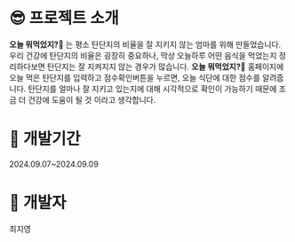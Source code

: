 
# 😎 프로젝트 소개
**오늘 뭐먹었지?🍜** 는 평소 탄단지의 비율을 잘 지키지 않는 엄마를 위해 만들었습니다. 
우리 건강에 탄단지의 비율은 굉장히 중요하나, 막상 오늘하루 어떤 음식을 먹었는지
정리하다보면 탄단지는 잘 지켜지지 않는 경우가 많습니다. 
**오늘 뭐먹었지?🍜** 홈페이지에 오늘 먹은 탄단지를 입력하고 점수확인버튼을 누르면, 오늘 식단에 대한 점수를 알려줍니다. 탄단지를 얼마나 잘 지키고 있는지에 대해 시각적으로 확인이 가능하기 때문에 조금 더 건강에 도움이 될 것 이라고 생각합니다. 

# 🎨 개발기간
2024.09.07~2024.09.09

# 👩 개발자
최지영


